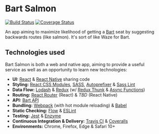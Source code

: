 # Bart Salmon

[![Build Status](https://travis-ci.org/benmvp/bart-salmon.svg?branch=master)](https://travis-ci.org/benmvp/bart-salmon)
[![Coverage Status](https://coveralls.io/repos/github/benmvp/bart-salmon/badge.svg?branch=master)](https://coveralls.io/github/benmvp/bart-salmon?branch=master)

An app aiming to maximize likelihood of getting a [Bart](http://www.bart.gov/) seat by suggesting backwards routes (like salmon). It's sort of like Waze for Bart.

## Technologies used

Bart Salmon is both a web and native app, aiming to provide a useful service as well as an opportunity to learn new technologies:

- **UI:** [React](https://facebook.github.io/react/) & [React Native](https://facebook.github.io/react-native/) sharing code
- **Styling:** [React CSS Modules](https://github.com/gajus/babel-plugin-react-css-modules), [SASS](http://sass-lang.com/), [Autoprefixer](https://github.com/postcss/autoprefixer) & [Sass Lint](https://github.com/sasstools/sass-lint)
- **Data Flow:** [Lodash](https://lodash.com/) & [Redux](http://redux.js.org/) (w/ [Redux Thunk](https://github.com/gaearon/redux-thunk) & [Async Functions](https://github.com/tc39/ecmascript-asyncawait))
- **Routing:** [React Router](https://github.com/ReactTraining/react-router) (React) & _TBD_ (React Native)
- **API:** [Bart API](http://api.bart.gov/docs/overview/index.aspx)
- **Bundling:** [Webpack](https://webpack.github.io/) (with hot module reloading) & [Babel](http://babeljs.io/)
- **Static Checking:** [Flow](https://flowtype.org/) & [ESLint](http://eslint.org/)
- **Testing:** [Jest](https://facebook.github.io/jest/) & [Enzyme](https://github.com/airbnb/enzyme)
- **Continuous Integration & Delivery:** [Travis CI](https://travis-ci.org/benmvp/bart-salmon) & [Coveralls](https://coveralls.io/github/benmvp/bart-salmon?branch=master)
- **Environments:** Chrome, Firefox, Edge & Safari 10+
